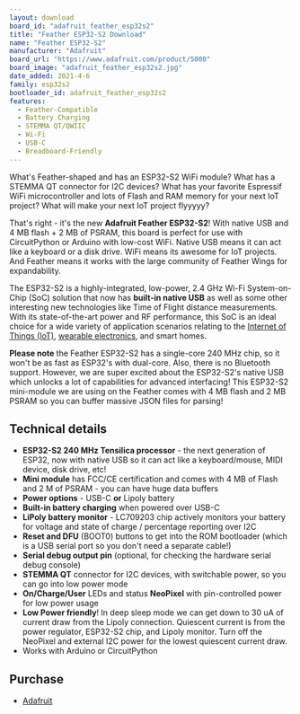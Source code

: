 ```yaml
---
layout: download
board_id: "adafruit_feather_esp32s2"
title: "Feather ESP32-S2 Download"
name: "Feather ESP32-S2"
manufacturer: "Adafruit"
board_url: "https://www.adafruit.com/product/5000"
board_image: "adafruit_feather_esp32s2.jpg"
date_added: 2021-4-6
family: esp32s2
bootloader_id: adafruit_feather_esp32s2
features:
  - Feather-Compatible
  - Battery Charging
  - STEMMA QT/QWIIC
  - Wi-Fi
  - USB-C
  - Breadboard-Friendly
---
```


What's Feather-shaped and has an ESP32-S2 WiFi module? What has a STEMMA QT connector for I2C devices? What has your favorite Espressif WiFi microcontroller and lots of Flash and RAM memory for your next IoT project? What will make your next IoT project flyyyyy?

That's right - it's the new **Adafruit Feather ESP32-S2**! With native USB and 4 MB flash + 2 MB of PSRAM, this board is perfect for use with CircuitPython or Arduino with low-cost WiFi. Native USB means it can act like a keyboard or a disk drive. WiFi means its awesome for IoT projects. And Feather means it works with the large community of Feather Wings for expandability.

The ESP32-S2 is a highly-integrated, low-power, 2.4 GHz Wi-Fi System-on-Chip (SoC) solution that now has **built-in native USB** as well as some other interesting new technologies like Time of Flight distance measurements. With its state-of-the-art power and RF performance, this SoC is an ideal choice for a wide variety of application scenarios relating to the [Internet of Things (IoT)](https://www.adafruit.com/category/342), [wearable electronics](https://www.adafruit.com/category/65), and smart homes.

**Please note** the Feather ESP32-S2 has a single-core 240 MHz chip, so it won't be as fast as ESP32's with dual-core. Also, there is no Bluetooth support. However, we are super excited about the ESP32-S2's native USB which unlocks a lot of capabilities for advanced interfacing! This ESP32-S2 mini-module we are using on the Feather comes with 4 MB flash and 2 MB PSRAM so you can buffer massive JSON files for parsing!

## Technical details

- **ESP32-S2 240 MHz Tensilica processor** - the next generation of ESP32, now with native USB so it can act like a keyboard/mouse, MIDI device, disk drive, etc!
- **Mini module** has FCC/CE certification and comes with 4 MB of Flash and 2 M of PSRAM - you can have huge data buffers
- **Power options** - USB-C **or** Lipoly battery
- **Built-in battery charging** when powered over USB-C
- **LiPoly battery monitor** - LC709203 chip actively monitors your battery for voltage and state of charge / percentage reporting over I2C
- **Reset and DFU** (BOOT0) buttons to get into the ROM bootloader (which is a USB serial port so you don't need a separate cable!)
- **Serial debug output pin** (optional, for checking the hardware serial debug console)
- **STEMMA QT** connector for I2C devices, with switchable power, so you can go into low power mode
- **On/Charge/User** LEDs and status **NeoPixel** with pin-controlled power for low power usage
- **Low Power friendly**! In deep sleep mode we can get down to 30 uA of current draw from the Lipoly connection. Quiescent current is from the power regulator, ESP32-S2 chip, and Lipoly monitor. Turn off the NeoPixel and external I2C power for the lowest quiescent current draw.
- Works with Arduino or CircuitPython

## Purchase

* [Adafruit](https://www.adafruit.com/product/5000)
